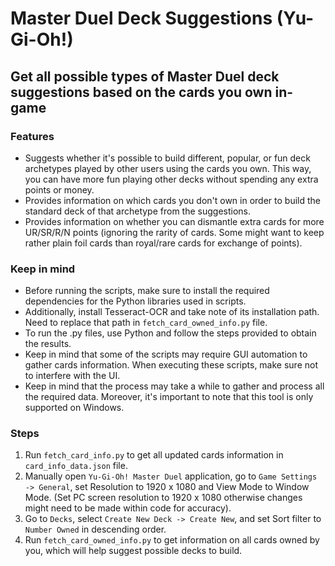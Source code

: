 # Master Duel Deck Suggestions (Yu-Gi-Oh!)

## Get all possible types of Master Duel deck suggestions based on the cards you own in-game

### Features
- Suggests whether it's possible to build different, popular, or fun deck archetypes played by other users using the cards you own. This way, you can have more fun playing other decks without spending any extra points or money.
- Provides information on which cards you don't own in order to build the standard deck of that archetype from the suggestions.
- Provides information on whether you can dismantle extra cards for more UR/SR/R/N points (ignoring the rarity of cards. Some might want to keep rather plain foil cards than royal/rare cards for exchange of points).

### Keep in mind
- Before running the scripts, make sure to install the required dependencies for the Python libraries used in scripts.
- Additionally, install Tesseract-OCR and take note of its installation path. Need to replace that path in ```fetch_card_owned_info.py``` file.
- To run the .py files, use Python and follow the steps provided to obtain the results.
- Keep in mind that some of the scripts may require GUI automation to gather cards information. When executing these scripts, make sure not to interfere with the UI.
- Keep in mind that the process may take a while to gather and process all the required data. Moreover, it's important to note that this tool is only supported on Windows.

### Steps
1. Run ```fetch_card_info.py``` to get all updated cards information in ```card_info_data.json``` file.
2. Manually open ```Yu-Gi-Oh! Master Duel``` application, go to ```Game Settings -> General```, set Resolution to 1920 x 1080 and View Mode to Window Mode. (Set PC screen resolution to 1920 x 1080 otherwise changes might need to be made within code for accuracy).
3. Go to ```Decks```, select ```Create New Deck -> Create New```, and set Sort filter to ```Number Owned``` in descending order.
4. Run ```fetch_card_owned_info.py``` to get information on all cards owned by you, which will help suggest possible decks to build.

[masterduelmeta.com]: <https://www.masterduelmeta.com/>
